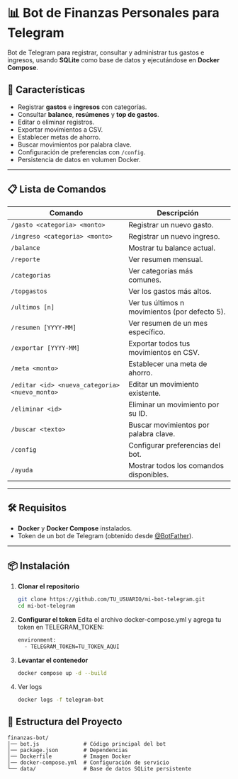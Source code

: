 # 📊 Bot de Finanzas Personales para Telegram

Bot de Telegram para registrar, consultar y administrar tus gastos e ingresos, usando **SQLite** como base de datos y ejecutándose en **Docker Compose**.  

## 🚀 Características

- Registrar **gastos** e **ingresos** con categorías.
- Consultar **balance**, **resúmenes** y **top de gastos**.
- Editar o eliminar registros.
- Exportar movimientos a CSV.
- Establecer metas de ahorro.
- Buscar movimientos por palabra clave.
- Configuración de preferencias con `/config`.
- Persistencia de datos en volumen Docker.

---

## 📋 Lista de Comandos

| Comando | Descripción |
|---------|-------------|
| `/gasto <categoria> <monto>` | Registrar un nuevo gasto. |
| `/ingreso <categoria> <monto>` | Registrar un nuevo ingreso. |
| `/balance` | Mostrar tu balance actual. |
| `/reporte` | Ver resumen mensual. |
| `/categorias` | Ver categorías más comunes. |
| `/topgastos` | Ver los gastos más altos. |
| `/ultimos [n]` | Ver tus últimos n movimientos (por defecto 5). |
| `/resumen [YYYY-MM]` | Ver resumen de un mes específico. |
| `/exportar [YYYY-MM]` | Exportar todos tus movimientos en CSV. |
| `/meta <monto>` | Establecer una meta de ahorro. |
| `/editar <id> <nueva_categoria> <nuevo_monto>` | Editar un movimiento existente. |
| `/eliminar <id>` | Eliminar un movimiento por su ID. |
| `/buscar <texto>` | Buscar movimientos por palabra clave. |
| `/config` | Configurar preferencias del bot. |
| `/ayuda` | Mostrar todos los comandos disponibles. |

---

## 🛠 Requisitos

- **Docker** y **Docker Compose** instalados.
- Token de un bot de Telegram (obtenido desde [@BotFather](https://t.me/BotFather)).

---

## 📦 Instalación

1. **Clonar el repositorio**
   ```bash
   git clone https://github.com/TU_USUARIO/mi-bot-telegram.git
   cd mi-bot-telegram

2. **Configurar el token**
   Edita el archivo docker-compose.yml y agrega tu token en TELEGRAM_TOKEN:
   ```bash
   environment:
     - TELEGRAM_TOKEN=TU_TOKEN_AQUI
   ```

3. **Levantar el contenedor**
   ```bash
   docker compose up -d --build
   ```

4. Ver logs
   ```bash
   docker logs -f telegram-bot
   ```

## 📂 Estructura del Proyecto
```
finanzas-bot/
│── bot.js              # Código principal del bot
│── package.json        # Dependencias
│── Dockerfile          # Imagen Docker
│── docker-compose.yml  # Configuración de servicio
└── data/               # Base de datos SQLite persistente
```
